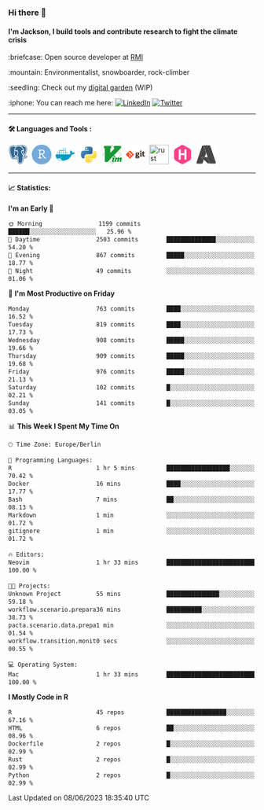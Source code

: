 ### Hi there :wave:
#### I'm Jackson, I build tools and contribute research to fight the climate crisis
<p> :briefcase: Open source developer at <a href="https://rmi.org/" alt="RMI">RMI</a></p>
<p> :mountain: Environmentalist, snowboarder, rock-climber</p>
<p> :seedling: Check out my <a href="https://jdhoffa.github.io/" alt="digital garden">digital garden</a> (WIP) </p>

<p>
:iphone: You can reach me here:
<a href="https://www.linkedin.com/in/jackson-hoffart/"><img src="https://img.shields.io/badge/LinkedIn-0A66C2?logo=linkedin&logoColor=fff&style=flat-square" alt="LinkedIn"/></a>
<a href="https://twitter.com/jdhoffart"><img src="https://img.shields.io/badge/Twitter-1D9BF0?logo=twitter&logoColor=fff&style=flat-square" alt="Twitter"/></a>
</p>

---

#### :hammer_and_wrench: Languages and Tools :
<div>
 <a href="https://www.postgresql.org/"><img src="https://github.com/devicons/devicon/blob/master/icons/postgresql/postgresql-plain.svg" title="postgresql" **alt="postgresql" width="40" height="40"/></a>&nbsp;
 <a href="https://posit.co/downloads/"><img src="https://github.com/devicons/devicon/blob/master/icons/rstudio/rstudio-plain.svg" title="rstudio" **alt="RStudio" width="40" height="40"/></a>&nbsp;
 <a href="https://www.docker.com/"><img src="https://github.com/devicons/devicon/blob/master/icons/docker/docker-plain.svg" title="docker" **alt="docker" width="40" height="40"/></a>&nbsp;
 <a href="https://www.python.org/"><img src="https://github.com/devicons/devicon/blob/master/icons/python/python-original.svg" title="python" **alt="python" width="40" height="40"/></a>&nbsp; 
 <a href="https://www.vim.org/"><img src="https://github.com/devicons/devicon/blob/master/icons/vim/vim-plain.svg" title="vim" **alt="vim" width="40" height="40"/></a>&nbsp;
 <a href="https://git-scm.com/"><img src="https://github.com/devicons/devicon/blob/master/icons/git/git-original-wordmark.svg" title="git" **alt="git" width="40" height="40"/></a>&nbsp;
 <a href="https://www.rust-lang.org/"><img src="https://rustacean.net/assets/rustacean-flat-noshadow.svg" title="rust" **alt="rust" width="40" height="40"/></a>&nbsp;
 <a href="https://gohugo.io/"><img src="https://github.com/devicons/devicon/blob/master/icons/hugo/hugo-plain.svg" title="hugo" **alt="hugo" width="40" height="40"/></a>&nbsp;
 <a href="https://azure.microsoft.com/"><img src="https://github.com/devicons/devicon/blob/master/icons/azure/azure-plain.svg" title="azure" **alt="azure" width="40" height="40"/></a>
</div>

---
  
  

#### :chart_with_upwards_trend: Statistics:

 
<!--START_SECTION:waka-->
**I'm an Early 🐤** 

```text
🌞 Morning                1199 commits        ██████░░░░░░░░░░░░░░░░░░░   25.96 % 
🌆 Daytime                2503 commits        ██████████████░░░░░░░░░░░   54.20 % 
🌃 Evening                867 commits         █████░░░░░░░░░░░░░░░░░░░░   18.77 % 
🌙 Night                  49 commits          ░░░░░░░░░░░░░░░░░░░░░░░░░   01.06 % 
```
📅 **I'm Most Productive on Friday** 

```text
Monday                   763 commits         ████░░░░░░░░░░░░░░░░░░░░░   16.52 % 
Tuesday                  819 commits         ████░░░░░░░░░░░░░░░░░░░░░   17.73 % 
Wednesday                908 commits         █████░░░░░░░░░░░░░░░░░░░░   19.66 % 
Thursday                 909 commits         █████░░░░░░░░░░░░░░░░░░░░   19.68 % 
Friday                   976 commits         █████░░░░░░░░░░░░░░░░░░░░   21.13 % 
Saturday                 102 commits         █░░░░░░░░░░░░░░░░░░░░░░░░   02.21 % 
Sunday                   141 commits         █░░░░░░░░░░░░░░░░░░░░░░░░   03.05 % 
```


📊 **This Week I Spent My Time On** 

```text
🕑︎ Time Zone: Europe/Berlin

💬 Programming Languages: 
R                        1 hr 5 mins         ██████████████████░░░░░░░   70.42 % 
Docker                   16 mins             ████░░░░░░░░░░░░░░░░░░░░░   17.77 % 
Bash                     7 mins              ██░░░░░░░░░░░░░░░░░░░░░░░   08.13 % 
Markdown                 1 min               ░░░░░░░░░░░░░░░░░░░░░░░░░   01.72 % 
gitignore                1 min               ░░░░░░░░░░░░░░░░░░░░░░░░░   01.72 % 

🔥 Editors: 
Neovim                   1 hr 33 mins        █████████████████████████   100.00 % 

🐱‍💻 Projects: 
Unknown Project          55 mins             ███████████████░░░░░░░░░░   59.18 % 
workflow.scenario.prepara36 mins             ██████████░░░░░░░░░░░░░░░   38.73 % 
pacta.scenario.data.prepa1 min               ░░░░░░░░░░░░░░░░░░░░░░░░░   01.54 % 
workflow.transition.monit0 secs              ░░░░░░░░░░░░░░░░░░░░░░░░░   00.55 % 

💻 Operating System: 
Mac                      1 hr 33 mins        █████████████████████████   100.00 % 
```

**I Mostly Code in R** 

```text
R                        45 repos            █████████████████░░░░░░░░   67.16 % 
HTML                     6 repos             ██░░░░░░░░░░░░░░░░░░░░░░░   08.96 % 
Dockerfile               2 repos             █░░░░░░░░░░░░░░░░░░░░░░░░   02.99 % 
Rust                     2 repos             █░░░░░░░░░░░░░░░░░░░░░░░░   02.99 % 
Python                   2 repos             █░░░░░░░░░░░░░░░░░░░░░░░░   02.99 % 
```




 Last Updated on 08/06/2023 18:35:40 UTC
<!--END_SECTION:waka-->
